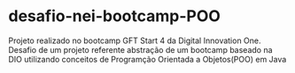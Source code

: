 # desafio-nei-bootcamp-POO
Projeto realizado no bootcamp GFT Start 4 da Digital Innovation One.
Desafio de um projeto referente  abstração de um bootcamp baseado na DIO utilizando conceitos de Programção Orientada a Objetos(POO) em Java
